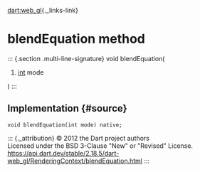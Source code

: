[dart:web\_gl](../../dart-web_gl/dart-web_gl-library){._links-link}

blendEquation method
====================

::: {.section .multi-line-signature}
void blendEquation(

1.  [int](../../dart-core/int-class) mode

)
:::

Implementation {#source}
--------------

``` {.language-dart data-language="dart"}
void blendEquation(int mode) native;
```

::: {._attribution}
© 2012 the Dart project authors\
Licensed under the BSD 3-Clause \"New\" or \"Revised\" License.\
<https://api.dart.dev/stable/2.18.5/dart-web_gl/RenderingContext/blendEquation.html>
:::
